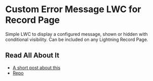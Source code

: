 # Custom Error Message LWC for Record Page

Simple LWC to display a configured message, shown or hidden with conditional visibility. Can be included on any Lightning Record Page.

## Read All About It

- [A short post about this](https://richardemoore.com/?p=358)
- [Repo](https://github.com/TheMadPope/custom-message-lwc-for-record-page)